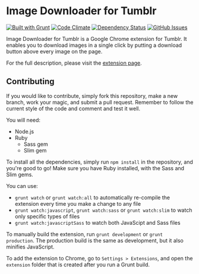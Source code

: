 Image Downloader for Tumblr
=======================

[![Built with Grunt](https://cdn.gruntjs.com/builtwith.png)][grunt]
[![Code Climate](https://codeclimate.com/github/fncombo/tumblr-image-downloader.png)][codeclimate]
[![Dependency Status](https://gemnasium.com/fncombo/tumblr-image-downloader.svg)][gemnasium]
[![GitHub Issues](https://img.shields.io/github/issues/fncombo/tumblr-image-downloader.svg)][github-issues]

Image Downloader for Tumblr is a Google Chrome extension for Tumblr. It enables you to download images in a single click by putting a download button above every image on the page.

For the full description, please visit the [extension page][chromestore].

## Contributing
If you would like to contribute, simply fork this repository, make a new branch, work your magic, and submit a pull request. Remember to follow the current style of the code and comment and test it well.

You will need:
* Node.js
* Ruby
  * Sass gem
  * Slim gem

To install all the dependencies, simply run `npm install` in the repository, and you're good to go! Make sure you have Ruby installed, with the Sass and Slim gems.

You can use:
* `grunt watch` or `grunt watch:all` to automatically re-compile the extension every time you make a change to any file
* `grunt watch:javascript`, `grunt watch:sass` or `grunt watch:slim` to watch only specific types of files
* `grunt watch:javascriptSass` to watch both JavaScipt and Sass files

To manually build the extension, run `grunt development` or `grunt production`. The production build is the same as development, but it also minifies JavaScript.

To add the extension to Chrome, go to `Settings > Extensions`, and open the `extension` folder that is created after you run a Grunt build.

[grunt]: http://gruntjs.com
[codeclimate]: https://codeclimate.com/github/fncombo/tumblr-image-downloader
[chromestore]: https://chrome.google.com/webstore/detail/tumblr-image-saver/hbbiaibbddjmdacbifbnioekmiocclpc
[gemnasium]: https://gemnasium.com/fncombo/tumblr-image-downloader
[github-issues]: https://github.com/fncombo/tumblr-image-downloader/issues
